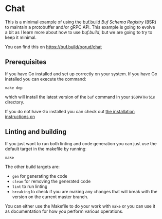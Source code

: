 # Chat

This is a minimal example of using the [buf.build](https://buf.build) *Buf Schema Registry* (BSR) to maintain a protobuffer and/or gRPC API.  This
example is going to evolve a bit as I learn more about how to use *buf.build*, but we are going to try to keep it minimal.

You can find this on <https://buf.build/borud/chat>

## Prerequisites

If you have Go installed and set up correctly on your system.  If you have Go installed you can execute the command:

```shell
make dep
```

which will install the latest version of the `buf` command in your `$GOPATH/bin` directory.

If you do not have Go installed you can check out [the installation instructions on](https://docs.buf.build/installation)

## Linting and building

If you just want to run both linting and code generation you can just use the default target in the makefile by running:

```shell
make
```

The other build targets are:

- `gen` for generating the code
- `clean` for removing the generated code
- `lint` to run linting
- `breaking` to check if you are making any changes that will break with the version on the current master branch.

You can either use the Makefile to do your work with `make` or you can use it as documentation for how you perform various operations.
